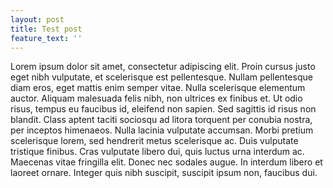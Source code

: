 ```yaml
---
layout: post
title: Test post
feature_text: ''
---
```

Lorem ipsum dolor sit amet, consectetur adipiscing elit. Proin cursus justo eget nibh vulputate, et scelerisque est pellentesque. Nullam pellentesque diam eros, eget mattis enim semper vitae. Nulla scelerisque elementum auctor. Aliquam malesuada felis nibh, non ultrices ex finibus et. Ut odio risus, tempus eu faucibus id, eleifend non sapien. Sed sagittis id risus non blandit. Class aptent taciti sociosqu ad litora torquent per conubia nostra, per inceptos himenaeos. Nulla lacinia vulputate accumsan. Morbi pretium scelerisque lorem, sed hendrerit metus scelerisque ac. Duis vulputate tristique finibus. Cras vulputate libero dui, quis luctus urna interdum ac. Maecenas vitae fringilla elit. Donec nec sodales augue. In interdum libero et laoreet ornare. Integer quis nibh suscipit, suscipit ipsum non, faucibus dui.
